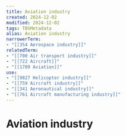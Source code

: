 ```yaml
---
title: Aviation industry
created: 2024-12-02
modified: 2024-12-02
tags: TBSMetadata
alias: Aviation industry
narrowerTerm:
- "[[354 Aerospace industry]]"
relatedTerm:
- "[[700 Air transport industry]]"
- "[[722 Aircraft]]"
- "[[1789 Aviation]]"
use:
- "[[9827 Helicopter industry]]"
- "[[759 Aircraft industry]]"
- "[[341 Aeronautical industry]]"
- "[[761 Aircraft manufacturing industry]]"
---
```

# Aviation industry
